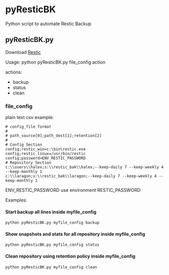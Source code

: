 # pyResticBK
Python script to automate Restic Backup 

## pyResticBK.py
Download 
[Restic](https://restic.net/ )

Usage:
python pyResticBK.py file_config action

actions:
  - backup
  - status
  - clean


### file_config
plain text csv example:

```
# config_file format
#
# path_source[0];path_dest[1];retention[2]
#
# Config Section
config;restic_win=c:\bin\restic.exe
config;restic_linux=/usr/bin/restic
config;password=ENV_RESTIC_PASSWORD
# Repository Section
c:\\users\\halex;s:\\restic_bak\\halex;--keep-daily 7 --keep-weekly 4 --keep-monthly 1
c:\\laragon;s:\\restic_bak\\laragon;--keep-daily 7 --keep-weekly 4 --keep-monthly 1

```

ENV_RESTIC_PASSWORD use environment RESTIC_PASSWORD

Examples: 

#### Start backup all lines inside myfile_config

```
python pyResticBK.py myfile_config backup
```
#### Show snapshots and stats for all repository inside myfile_config

```
python pyResticBK.py myfile_config status
```
#### Clean repository using retention policy inside myfile_config

```
python pyResticBK.py myfile_config clean
```


